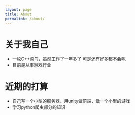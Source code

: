 ```yaml
---
layout: page
title: About
permalink: /about/
---
```



# 关于我自己 #

* 一枚C++菜鸟，虽然工作了一年多了 可是还有好多都不会呢
* 目前是从事游戏行业

# 近期的打算 #

* 自己写一个小型的服务器，用unity做前端，做一个小型的游戏
* 学习python爬虫部分的知识
